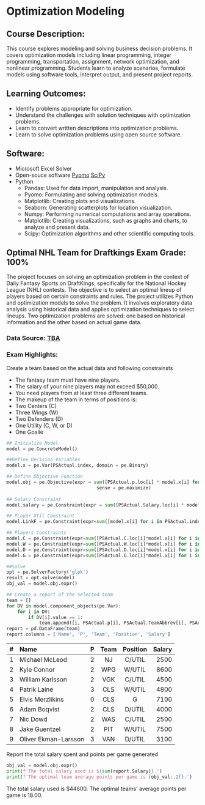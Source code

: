 # Optimization Modeling

## Course Description:
This course explores modeling and solving business decision problems. It covers optimization models including linear programming, integer programming, transportation, assignment, network optimization, and nonlinear programming. Students learn to analyze scenarios, formulate models using software tools, interpret output, and present project reports.

## Learning Outcomes:
- Identify problems appropriate for optimization.
- Understand the challenges with solution techniques with optimization problems.
- Learn to convert written descriptions into optimization problems.
- Learn to solve optimization problems using open source software.

## Software:
- Microsoft Excel Solver 
- Open-souce software [Pyomo](http://www.pyomo.org/about) [SciPy](https://docs.scipy.org/doc/scipy/tutorial/general.html)
- Python
  - Pandas: Used for data import, manipulation and analysis.
  - Pyomo: Formulating and solving optimization models.
  - Matplotlib: Creating plots and visualizations.
  - Seaborn: Generating scatterplots for location visualization.
  - Numpy: Performing numerical computations and array operations.
  - Matplotlib: Creating visualizations, such as graphs and charts, to analyze and present data.
  - Scipy: Optimization algorithms and other scientific computing tools.

## Optimal NHL Team for Draftkings Exam Grade: 100%
The project focuses on solving an optimization problem in the context of Daily Fantasy Sports on DraftKings, specifically for the National Hockey League (NHL) contests. The objective is to select an optimal lineup of players based on certain constraints and rules. The project utilizes Python and optimization models to solve the problem. It involves exploratory data analysis using historical data and applies optimization techniques to select lineups. Two optimization problems are solved: one based on historical information and the other based on actual game data.

### Data Source:  [TBA](TBA)

### Exam Highlights:
Create a team based on the actual data and following constrainsts
- The fantasy team must have nine players.
- The salary of your nine players may not exceed $50,000.
- You need players from at least three different teams.
- The makeup of the team in terms of positions is:
- Two Centers (C)
- Three Wings (W)
- Two Defenders (D)
- One Utility (C, W, or D)
- One Goalie

```python
## Initialize Model
model = pe.ConcreteModel()

##Define Decision Variables
model.x = pe.Var(PSActual.index, domain = pe.Binary)

## Define Objective Function
model.obj = pe.Objective(expr = sum([PSActual.p.loc[i] * model.x[i] for i in PSActual.index]),
                                 sense = pe.maximize)
                                 
## Salary Constraint 
model.salary = pe.Constraint(expr = sum([PSActual.Salary.loc[i] * model.x[i] for i in PSActual.index]) <= 50000)

## PLayer Util Constraint
model.LinkF = pe.Constraint(expr=sum([model.x[i] for i in PSActual.index]) ==9)

## Players Constraints
model.C = pe.Constraint(expr=sum([PSActual.C.loc[i]*model.x[i] for i in PSActual.index]) >=2)
model.W = pe.Constraint(expr=sum([PSActual.W.loc[i]*model.x[i] for i in PSActual.index]) >=3)
model.D = pe.Constraint(expr=sum([PSActual.D.loc[i]*model.x[i] for i in PSActual.index]) >=2)
model.G = pe.Constraint(expr=sum([PSActual.G.loc[i]*model.x[i] for i in PSActual.index]) ==1)

##Solve
opt = pe.SolverFactory('glpk')      
result = opt.solve(model)
obj_val = model.obj.expr()

## Create a report of the selected team
team = []
for DV in model.component_objects(pe.Var):     
    for i in DV:
        if DV[i].value == 1:
            team.append([i, PSActual.p[i], PSActual.TeamAbbrev[i], PSActual.Roster_Position[i], PSActual.Salary[i]])
report = pd.DataFrame(team)
report.columns = ['Name', 'P', 'Team', 'Position', 'Salary']
```
|  #  |         Name         |  P  | Team | Position | Salary |
|:---:|:--------------------|:---:|:----:|:--------:|-------:|
|  1  |  Michael McLeod      |  2  |  NJ  | C/UTIL   |  2500  |
|  2  |  Kyle Connor         |  2  | WPG  | W/UTIL   |  8600  |
|  3  |  William Karlsson    |  2  | VGK  | C/UTIL   |  4500  |
|  4  |  Patrik Laine        |  3  | CLS  | W/UTIL   |  4800  |
|  5  |  Elvis Merzlikins    |  0  | CLS  | G        |  7100  |
|  6  |  Adam Boqvist        |  2  | CLS  | D/UTIL   |  4000  |
|  7  |  Nic Dowd            |  2  | WAS  | C/UTIL   |  2500  |
|  8  |  Jake Guentzel       |  2  | PIT  | W/UTIL   |  7500  |
|  9  |  Oliver Ekman-Larsson|  3  | VAN  | D/UTIL   |  3100  |

Report the total salary spent and points per game generated
```python
obj_val = model.obj.expr()
print(f'The total salary used is ${sum(report.Salary)}.')
print(f'The optimal team average points per game is {obj_val:.2f}.')
```
The total salary used is $44600.
The optimal teams' average points per game is 18.00.

